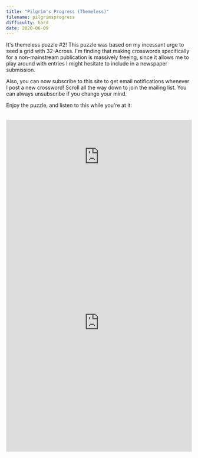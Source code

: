 ```yaml
---
title: "Pilgrim's Progress (Themeless)"
filename: pilgrimsprogress
difficulty: hard
date: 2020-06-09
---
```


It's themeless puzzle #2! This puzzle was based on my incessant urge to seed a grid with 32-Across. I'm finding that making crosswords specifically for a non-mainstream publication is massively freeing, since it allows me to play around with entries I might hesitate to include in a newspaper submission.

Also, you can now subscribe to this site to get email notifications whenever I post a new crossword! Scroll all the way down to join the mailing list. You can always unsubscribe if you change your mind.

Enjoy the puzzle, and listen to this while you're at it:<br/><br/>

<iframe width="100%" height="200" src="https://www.youtube.com/embed/l21VXyf8pSw" frameborder="0" allow="accelerometer; autoplay; encrypted-media; gyroscope; picture-in-picture" allowfullscreen></iframe><br/>

<iframe height="700" width="100%" allowfullscreen="true" style="border:none;width: 100% !important;position: static;display: block !important;margin: 0 !important;"  name="80a395d458cc73db445abfa4d939b092b4a474d001c5431bf80bbf61485a14ea" src="https://amuselabs.com/pmm/crossword?id=fbcc6198&set=80a395d458cc73db445abfa4d939b092b4a474d001c5431bf80bbf61485a14ea&embed=1&compact=1&maxCols=2"></iframe>